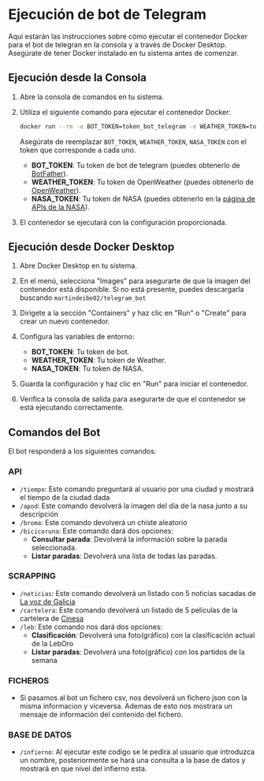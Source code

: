 # Ejecución de bot de Telegram

Aqui estarán las instrucciones sobre cómo ejecutar el contenedor Docker para el bot de telegran en la consola y a través de Docker Desktop. Asegúrate de tener Docker instalado en tu sistema antes de comenzar.

## Ejecución desde la Consola

1. Abre la consola de comandos en tu sistema.

2. Utiliza el siguiente comando para ejecutar el contenedor Docker:

    ```bash
    docker run --rm -e BOT_TOKEN=token_bot_telegram -e WEATHER_TOKEN=token_openweather -e NASA_TOKEN=token_api_nasa nombre_imagen
    ```

   Asegúrate de reemplazar `BOT_TOKEN`, `WEATHER_TOKEN`, `NASA_TOKEN` con el token que corresponde a cada uno.
   
    - **BOT_TOKEN**: Tu token de bot de telegram (puedes obtenerlo de [BotFather](https://telegram.me/BotFather)).
   - **WEATHER_TOKEN**: Tu token de OpenWeather (puedes obtenerlo de [OpenWeather](https://openweathermap.org/api)).
   - **NASA_TOKEN**: Tu token de NASA (puedes obtenerlo en la [página de APIs de la NASA](https://api.nasa.gov/)).


3. El contenedor se ejecutará con la configuración proporcionada.

## Ejecución desde Docker Desktop

1. Abre Docker Desktop en tu sistema.

2. En el menú, selecciona "Images" para asegurarte de que la imagen del contenedor está disponible. Si no está presente, puedes descargarla buscando `martindeibe02/telegram_bot`

3. Dirígete a la sección "Containers" y haz clic en "Run" o "Create" para crear un nuevo contenedor.

4. Configura las variables de entorno:

   - **BOT_TOKEN**: Tu token de bot.
   - **WEATHER_TOKEN**: Tu token de Weather.
   - **NASA_TOKEN**: Tu token de NASA.

5. Guarda la configuración y haz clic en "Run" para iniciar el contenedor.

6. Verifica la consola de salida para asegurarte de que el contenedor se está ejecutando correctamente.


## Comandos del Bot

El bot responderá a los siguientes comandos:

### API
- `/tiempo`: Este comando preguntará al usuario por una ciudad y mostrará el tiempo de la ciudad dada
- `/apod`: Este comando devolverá la imagen del día de la nasa junto a su descripción
- `/broma`: Este comando devolverá un chiste aleatorio
- `/bicicoruna`: Este comando dará dos opciones:
    - **Consultar parada**: Devolverá la información sobre la parada seleccionada.
   - **Listar paradas**: Devolverá una lista de todas las paradas.
### SCRAPPING

- `/noticias`: Este comando devolverá un listado con 5 noticias sacadas de [La voz de Galicia](https://www.lavozdegalicia.es/)
- `/cartelera`: Este comando devolverá un listado de 5 peliculas de la cartelera de [Cinesa](https://www.imdb.com/showtimes/cinema/ES/ci17723570/ES/15368)
- `/leb`: Este comando nos dará dos opciones:
   - **Clasificación**: Devolverá una foto(gráfico) con la clasificación actual de la LebOro 
   - **Listar paradas**: Devolverá una foto(gráfico) con los partidos de la semana

### FICHEROS
- Si pasamos al bot un fichero csv, nos devolverá un fichero json con la misma informacion y viceversa. Ademas de esto nos mostrara un mensaje de información del contenido del fichero.

### BASE DE DATOS
- `/infierno`: Al ejecutar este codigo se le pedira al usuario que introduzca un nombre, posteriormente se hará una consulta a la base de datos y mostrará en que nivel del infierno esta.
